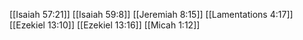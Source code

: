 [[Isaiah 57:21]]
[[Isaiah 59:8]]
[[Jeremiah 8:15]]
[[Lamentations 4:17]]
[[Ezekiel 13:10]]
[[Ezekiel 13:16]]
[[Micah 1:12]]
